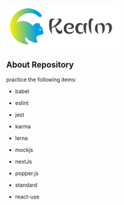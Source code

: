 ![logo](./shared/static/imgs/logo-kealm.png)

## About Repository

practice the following items:

- babel

- eslint

- jest

- karma

- lerna

- mockjs

- nextJs

- popper.js

- standard

- react-use